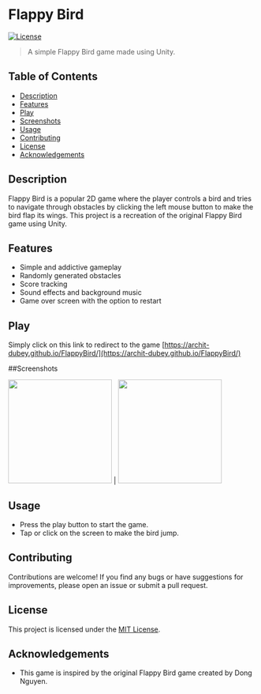 # Flappy Bird

[![License](https://img.shields.io/badge/License-MIT-blue.svg)](https://opensource.org/licenses/MIT)

> A simple Flappy Bird game made using Unity.

## Table of Contents

- [Description](#description)
- [Features](#features)
- [Play](#play)
- [Screenshots](#screenshots)
- [Usage](#usage)
- [Contributing](#contributing)
- [License](#license)
- [Acknowledgements](#acknowledgements)

## Description

Flappy Bird is a popular 2D game where the player controls a bird and tries to navigate through obstacles by clicking the left mouse button to make the bird flap its wings. This project is a recreation of the original Flappy Bird game using Unity.

## Features

- Simple and addictive gameplay
- Randomly generated obstacles
- Score tracking
- Sound effects and background music
- Game over screen with the option to restart

## Play

Simply click on this link to redirect to the game [https://archit-dubey.github.io/FlappyBird/](https://archit-dubey.github.io/FlappyBird/)

##Screenshots

<img src="https://github.com/Archit-Dubey/FlappyBird/Screenshots/1.png" width="210" /> | <img src="https://github.com/Archit-Dubey/FlappyBird/Screenshots/2.png" width="210" />

## Usage

- Press the play button to start the game.
- Tap or click on the screen to make the bird jump.

## Contributing

Contributions are welcome! If you find any bugs or have suggestions for improvements, please open an issue or submit a pull request.

## License

This project is licensed under the [MIT License](https://opensource.org/licenses/MIT).

## Acknowledgements

- This game is inspired by the original Flappy Bird game created by Dong Nguyen.
